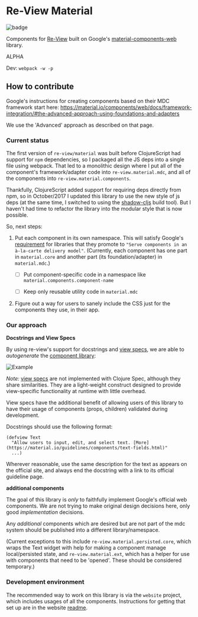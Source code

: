 # Re-View Material

![badge](https://img.shields.io/clojars/v/re-view.material.svg)

Components for [Re-View](https://www.github.com/braintripping/re-view) built on Google's [material-components-web](https://github.com/material-components/material-components-web) library.

ALPHA

Dev: `webpack -w -p`

## How to contribute

Google's instructions for creating components based on their MDC framework start here: https://material.io/components/web/docs/framework-integration/#the-advanced-approach-using-foundations-and-adapters

We use the 'Advanced' approach as described on that page. 

### Current status

The first version of `re-view/material` was built before ClojureScript had support for `npm` dependencies, so I packaged all the JS deps into a single file using webpack. That led to a monolithic design where I put all of the component's framework/adapter code into `re-view.material.mdc`, and all of the components into `re-view.material.components`. 

Thankfully, ClojureScript added support for requiring deps directly from npm, so in October/2017 I updated this library to use the new style of js deps (at the same time, I switched to using the [shadow-cljs](https://github.com/thheller/shadow-cljs/) build tool). But I haven't had time to refactor the library into the modular style that is now possible.

So, next steps:

1. Put each component in its own namespace. This will satisfy Google's [requirement](https://material.io/components/web/docs/framework-integration/#examples) for libraries that they promote to `"Serve components in an à-la-carte delivery model"`. (Currently, each component has one part in `material.core` and another part (its foundation/adapter) in `material.mdc`.)

    - [ ] Put component-specific code in a namespace like `material.components.component-name`
    - [ ] Keep only reusable utility code in `material.mdc`


2. Figure out a way for users to sanely include the CSS just for the components they use, in their app.

### Our approach

**Docstrings and View Specs**

By using re-view's support for docstrings and [view specs](https://re-view.io/docs/re-view/view-specs), we are able to _autogenerate_ the [component library](https://re-view.io/components):

![Example](https://i.imgur.com/BLd9RdP.png)

_Note:_ [view specs](https://re-view.io/docs/re-view/view-specs) are not implemented with Clojure Spec, although they share similarities. They are a light-weight construct designed to provide view-specific functionality at runtime with little overhead.

View specs have the additional benefit of allowing users of this library to have their usage of components (props, children) validated during development.

Docstrings should use the following format:

```
(defview Text
  "Allow users to input, edit, and select text. [More](https://material.io/guidelines/components/text-fields.html)"
  ...)
```

Wherever reasonable, use the same description for the text as appears on the official site, and always end the docstring with a link to its official guideline page.

**additional components**

The goal of this library is _only_ to faithfully implement Google's official web components. We are not trying to make original design decisions here, only good _implementation_ decisions. 

Any _additional_ components which are desired but are not part of the mdc system should be published into a different library/namespace.

(Current exceptions to this include `re-view.material.persisted.core`, which wraps the Text widget with help for making a component manage local/persisted state, and `re-view.material.ext`, which has a helper for use with components that need to be 'opened'. These should be considered temporary.)

### Development environment

The recommended way to work on this library is via the `website` project, which includes usages of all the components. Instructions for getting that set up are in the website [readme](https://github.com/braintripping/re-view/blob/master/website/README.md).
